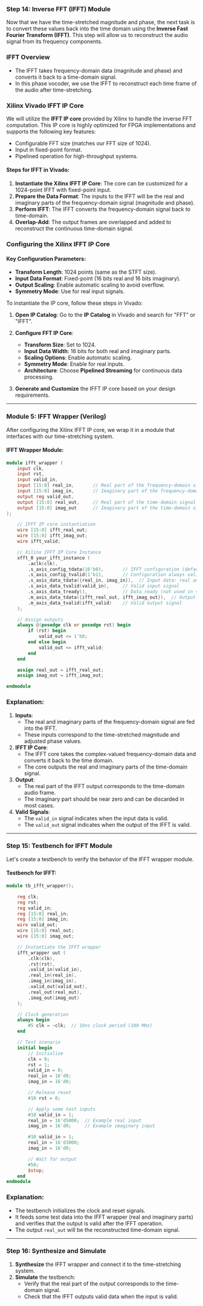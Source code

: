 ### **Step 14: Inverse FFT (IFFT) Module**

Now that we have the time-stretched magnitude and phase, the next task is to convert these values back into the time domain using the **Inverse Fast Fourier Transform (IFFT)**. This step will allow us to reconstruct the audio signal from its frequency components.

### **IFFT Overview**
- The IFFT takes frequency-domain data (magnitude and phase) and converts it back to a time-domain signal.
- In this phase vocoder, we use the IFFT to reconstruct each time frame of the audio after time-stretching.

### **Xilinx Vivado IFFT IP Core**

We will utilize the **IFFT IP core** provided by Xilinx to handle the inverse FFT computation. This IP core is highly optimized for FPGA implementations and supports the following key features:
- Configurable FFT size (matches our FFT size of 1024).
- Input in fixed-point format.
- Pipelined operation for high-throughput systems.

#### **Steps for IFFT in Vivado**:
1. **Instantiate the Xilinx IFFT IP Core**: The core can be customized for a 1024-point IFFT with fixed-point input.
2. **Prepare the Data Format**: The inputs to the IFFT will be the real and imaginary parts of the frequency-domain signal (magnitude and phase).
3. **Perform IFFT**: The IFFT converts the frequency-domain signal back to time-domain.
4. **Overlap-Add**: The output frames are overlapped and added to reconstruct the continuous time-domain signal.

### **Configuring the Xilinx IFFT IP Core**

#### **Key Configuration Parameters**:
- **Transform Length**: 1024 points (same as the STFT size).
- **Input Data Format**: Fixed-point (16 bits real and 16 bits imaginary).
- **Output Scaling**: Enable automatic scaling to avoid overflow.
- **Symmetry Mode**: Use for real input signals.

To instantiate the IP core, follow these steps in Vivado:

1. **Open IP Catalog**: Go to the **IP Catalog** in Vivado and search for "FFT" or "IFFT".
2. **Configure FFT IP Core**:
   - **Transform Size**: Set to 1024.
   - **Input Data Width**: 16 bits for both real and imaginary parts.
   - **Scaling Options**: Enable automatic scaling.
   - **Symmetry Mode**: Enable for real inputs.
   - **Architecture**: Choose **Pipelined Streaming** for continuous data processing.

3. **Generate and Customize** the IFFT IP core based on your design requirements.

---

### **Module 5: IFFT Wrapper (Verilog)**

After configuring the Xilinx IFFT IP core, we wrap it in a module that interfaces with our time-stretching system.

#### **IFFT Wrapper Module**:

```verilog
module ifft_wrapper (
    input clk,
    input rst,
    input valid_in,
    input [15:0] real_in,       // Real part of the frequency-domain signal
    input [15:0] imag_in,       // Imaginary part of the frequency-domain signal
    output reg valid_out,
    output [15:0] real_out,     // Real part of the time-domain signal (output of IFFT)
    output [15:0] imag_out      // Imaginary part of the time-domain signal (output of IFFT)
);

    // IFFT IP core instantiation
    wire [15:0] ifft_real_out;
    wire [15:0] ifft_imag_out;
    wire ifft_valid;

    // Xilinx IFFT IP Core Instance
    xfft_0 your_ifft_instance (
        .aclk(clk),
        .s_axis_config_tdata(16'b0),       // IFFT configuration (default)
        .s_axis_config_tvalid(1'b1),       // Configuration always valid
        .s_axis_data_tdata({real_in, imag_in}),  // Input data: real and imaginary parts
        .s_axis_data_tvalid(valid_in),     // Valid input signal
        .s_axis_data_tready(),             // Data ready (not used in simple cases)
        .m_axis_data_tdata({ifft_real_out, ifft_imag_out}),  // Output data: real and imaginary parts
        .m_axis_data_tvalid(ifft_valid)    // Valid output signal
    );

    // Assign outputs
    always @(posedge clk or posedge rst) begin
        if (rst) begin
            valid_out <= 1'b0;
        end else begin
            valid_out <= ifft_valid;
        end
    end

    assign real_out = ifft_real_out;
    assign imag_out = ifft_imag_out;

endmodule
```

### **Explanation**:
1. **Inputs**:
   - The real and imaginary parts of the frequency-domain signal are fed into the IFFT.
   - These inputs correspond to the time-stretched magnitude and adjusted phase values.
2. **IFFT IP Core**:
   - The IFFT core takes the complex-valued frequency-domain data and converts it back to the time domain.
   - The core outputs the real and imaginary parts of the time-domain signal.
3. **Output**:
   - The real part of the IFFT output corresponds to the time-domain audio frame.
   - The imaginary part should be near zero and can be discarded in most cases.
4. **Valid Signals**:
   - The `valid_in` signal indicates when the input data is valid.
   - The `valid_out` signal indicates when the output of the IFFT is valid.

---

### **Step 15: Testbench for IFFT Module**

Let's create a testbench to verify the behavior of the IFFT wrapper module.

#### **Testbench for IFFT**:

```verilog
module tb_ifft_wrapper();

    reg clk;
    reg rst;
    reg valid_in;
    reg [15:0] real_in;
    reg [15:0] imag_in;
    wire valid_out;
    wire [15:0] real_out;
    wire [15:0] imag_out;

    // Instantiate the IFFT wrapper
    ifft_wrapper uut (
        .clk(clk),
        .rst(rst),
        .valid_in(valid_in),
        .real_in(real_in),
        .imag_in(imag_in),
        .valid_out(valid_out),
        .real_out(real_out),
        .imag_out(imag_out)
    );

    // Clock generation
    always begin
        #5 clk = ~clk;  // 10ns clock period (100 MHz)
    end

    // Test scenario
    initial begin
        // Initialize
        clk = 0;
        rst = 1;
        valid_in = 0;
        real_in = 16'd0;
        imag_in = 16'd0;

        // Release reset
        #10 rst = 0;

        // Apply some test inputs
        #10 valid_in = 1;
        real_in = 16'd5000;  // Example real input
        imag_in = 16'd0;     // Example imaginary input

        #10 valid_in = 1;
        real_in = 16'd3000;
        imag_in = 16'd0;

        // Wait for output
        #50;
        $stop;
    end
endmodule
```

### **Explanation**:
- The testbench initializes the clock and reset signals.
- It feeds some test data into the IFFT wrapper (real and imaginary parts) and verifies that the output is valid after the IFFT operation.
- The output `real_out` will be the reconstructed time-domain signal.

---

### **Step 16: Synthesize and Simulate**

1. **Synthesize** the IFFT wrapper and connect it to the time-stretching system.
2. **Simulate** the testbench:
   - Verify that the real part of the output corresponds to the time-domain signal.
   - Check that the IFFT outputs valid data when the input is valid.
